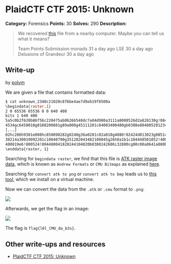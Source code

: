 # PlaidCTF CTF 2015: Unknown

**Category:** Forensics
**Points:** 30
**Solves:** 290
**Description:**

> We recovered [this](http://play.plaidctf.com/files/unknown_2348c21020c876be4ae7d9eb19f8500a) file from a nearby computer. Maybe you can tell us what it means?
> 
> 
> Team	Points	Submission
> monads	31	a day ago
> LSE	30	a day ago
> Delusions of Grandeur	30	a day ago

## Write-up

by [polym](https://github.com/abpolym)

We are given a file that contains formatted data:

```bash
$ cat unknown_2348c21020c876be4ae7d9eb19f8500a
\begindata{raster,1}
2 0 65536 65536 0 0 640 400
bits 1 640 400
5a5c0b2f620b86f56c220475ab06266540dc7a04d980a3111a8008526d2a828130g!08422580010240a01441h084124010861700212g018022208dg07g0401c00bg0e4032089232g80g82 |
4534gc6458010g0108200881g89a008g45111201c84003400480gb0308e80480520123422b0020408b180a403g!49g483802c3010c284248g145002118087g08g02040848g10080d6508 |
[...]
02hc286h9301e008hc850090282g8240g36a0281c02a010g4080!02424d013023g0851c2g04019bga19a42052010g24441004gf410048022h84805003gd50431h40a052 |
30214a30019092201c10840790g351282043482108045g26h8a1b1c104448501052!400c4c9002030c20b0a0c091040998g0cg1cc428g0803044044a00cc3318720g02g3002c0g240208 |
400819e6!800524!804480041820244104020b0380242606i32800cg80c00a8641a080bc6020c504g044821026501880c5ag0bg02gae230a1280g084c48902460g01031802g25h |
\enddata{raster, 1}
```

Searching for `begindata raster`, we find that this file is [ATK raster image data](http://www.fileformat.info/format/cmu/spec/c4cfb8404a304ea687b344485c445eb2/view.htm), which is known as `Andrew Formats` or `CMU Bitmaps` as explained [here](http://www.fileformat.info/format/cmu/egff.htm).

Searching for `convert atk to png` or `convert atk to bmp` leads us to [this tool](http://www.xnview.com/de/xnconvert/), which we install on a virtual machine.

Now we can convert the data from the `.atk` or `.cmu` format to `.png`:

![](./xnconvert.png)

Afterwards, we get the flag in an image:

![](./unknown_result.png)

The flag is `flag{l0l_CMU_da_b3s}`.

## Other write-ups and resources

* [PlaidCTF CTF 2015: Unknown](http://ipushino.blogspot.de/2015/04/plaidctf-ctf-2015-unknown.html)
